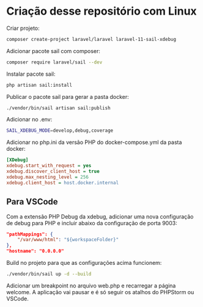 # Criação desse repositório com Linux

Criar projeto:

```bash
composer create-project laravel/laravel laravel-11-sail-xdebug
```

Adicionar pacote sail com composer:

```bash
composer require laravel/sail --dev
```

Instalar pacote sail:

```bash
php artisan sail:install
```

Publicar o pacote sail para gerar a pasta docker:

```bash
./vendor/bin/sail artisan sail:publish
```

Adicionar no .env:

```bash
SAIL_XDEBUG_MODE=develop,debug,coverage
```

Adicionar no php.ini da versão PHP do docker-compose.yml da pasta docker:

```ini
[XDebug]
xdebug.start_with_request = yes
xdebug.discover_client_host = true
xdebug.max_nesting_level = 256
xdebug.client_host = host.docker.internal
```

## Para VSCode
Com a extensão PHP Debug da xdebug, adicionar uma nova configuração de debug para PHP e incluir abaixo da configuração de porta 9003:

```json
"pathMappings": {
    "/var/www/html": "${workspaceFolder}"
},
"hostname": "0.0.0.0"
```

Build no projeto para que as configurações acima funcionem:

```bash
./vendor/bin/sail up -d --build
```

Adicionar um breakpoint no arquivo web.php e recarregar a página welcome. A aplicação vai pausar e é só seguir os atalhos do PHPStorm ou VSCode.